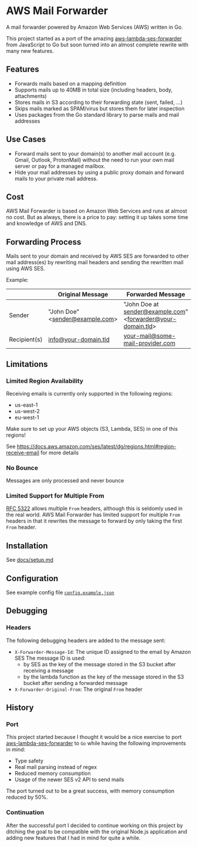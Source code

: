 # AWS Mail Forwarder

A mail forwarder powered by Amazon Web Services (AWS) written in Go.

This project started as a port of the amazing [aws-lambda-ses-forwarder](https://github.com/arithmetric/aws-lambda-ses-forwarder)
from JavaScript to Go but soon turned into an almost complete rewrite with many new features.


## Features

- Forwards mails based on a mapping definition
- Supports mails up to 40MB in total size (including headers, body, attachments)
- Stores mails in S3 according to their forwarding state (sent, failed, ...)
- Skips mails marked as SPAM/virus but stores them for later inspection
- Uses packages from the Go standard library to parse mails and mail addresses


## Use Cases

- Forward mails sent to your domain(s) to another mail account (e.g. Gmail, Outlook, ProtonMail) without the need to run your own mail server or pay for a managed mailbox.
- Hide your mail addresses by using a public proxy domain and forward mails to your private mail address.


## Cost

AWS Mail Forwarder is based on Amazon Web Services and runs at almost no cost. But as always, there is a price to pay: setting it up takes some time and knowledge of AWS and DNS.


## Forwarding Process

Mails sent to your domain and received by AWS SES are forwarded to other mail address(es) by rewriting mail headers and sending the rewritten mail using AWS SES.

Example:

|              | Original Message                | Forwarded Message                                            |
|--------------|---------------------------------|--------------------------------------------------------------|
| Sender       | "John Doe" \<sender@example.com\> | "John Doe at sender@example.com" \<forwarder@your-domain.tld\> |
| Recipient(s) | info@your-domain.tld            | your-mail@some-mail-provider.com                             |


## Limitations

### Limited Region Availability

Receiving emails is currently only supported in the following regions:
- us-east-1
- us-west-2
- eu-west-1

Make sure to set up your AWS objects (S3, Lambda, SES) in one of this regions!

See https://docs.aws.amazon.com/ses/latest/dg/regions.html#region-receive-email for more details

### No Bounce

Messages are only processed and never bounce

### Limited Support for Multiple From

[RFC 5322](https://www.rfc-editor.org/rfc/rfc5322) allows multiple `From` headers, although this is seldomly used in the real world. AWS Mail Forwarder has limited support for multiple `From` headers in that it rewrites the message to forward by only taking the first `From` header.


## Installation

See [docs/setup.md](docs/setup.md)


## Configuration

See example config file [`config.example.json`](build/config.example.json)


## Debugging

### Headers

The following debugging headers are added to the message sent:

- `X-Forwarder-Message-Id`: The unique ID assigned to the email by Amazon SES
  The message ID is used:
  - by SES as the key of the message stored in the S3 bucket after receiving a message
  - by the lambda function as the key of the message stored in the S3 bucket after sending a forwarded message
- `X-Forwarder-Original-From`: The original `From` header


## History

### Port

This project started because I thought it would be a nice exercise to port [aws-lambda-ses-forwarder](https://github.com/arithmetric/aws-lambda-ses-forwarder) to `Go` while having the following improvements in mind:

- Type safety
- Real mail parsing instead of regex
- Reduced memory consumption
- Usage of the newer SES v2 API to send mails

The port turned out to be a great success, with memory consumption reduced by 50%.

### Continuation
After the successful port I decided to continue working on this project by ditching the goal to be compatible with the original Node.js application and adding new features that I had in mind for quite a while.
